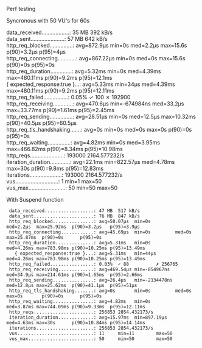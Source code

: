 Perf testing

Syncronous with 50 VU's for 60s

   data_received..................: 35 MB  392 kB/s                                                                   
   data_sent......................: 57 MB  642 kB/s                                                                   
   http_req_blocked...............: avg=872.9µs  min=0s        med=2.2µs  max=15.6s    p(90)=3.2µs  p(95)=4µs         
   http_req_connecting............: avg=867.22µs min=0s        med=0s     max=15.6s    p(90)=0s     p(95)=0s          
   http_req_duration..............: avg=5.32ms   min=0s        med=4.39ms max=480.11ms p(90)=9.2ms  p(95)=12.1ms      
     { expected_response:true }...: avg=5.33ms   min=34µs      med=4.39ms max=480.11ms p(90)=9.2ms  p(95)=12.11ms     
   http_req_failed................: 0.05%  ✓ 100         ✗ 192900                                                     
   http_req_receiving.............: avg=470.6µs  min=-674984ns med=33.2µs max=33.77ms  p(90)=1.61ms p(95)=2.45ms      
   http_req_sending...............: avg=28.51µs  min=0s        med=12.5µs max=10.32ms  p(90)=40.5µs p(95)=60.5µs      
   http_req_tls_handshaking.......: avg=0s       min=0s        med=0s     max=0s       p(90)=0s     p(95)=0s          
   http_req_waiting...............: avg=4.82ms   min=0s        med=3.95ms max=466.82ms p(90)=8.34ms p(95)=10.98ms     
   http_reqs......................: 193000 2164.577232/s                                                              
   iteration_duration.............: avg=22.1ms   min=822.57µs  med=4.78ms max=30s      p(90)=9.8ms  p(95)=12.83ms     
   iterations.....................: 193000 2164.577232/s                                                              
   vus............................: 1      min=1         max=50                                                       
   vus_max........................: 50     min=50        max=50      






   With Suspend function

     data_received..................: 47 MB  517 kB/s
     data_sent......................: 76 MB  847 kB/s
     http_req_blocked...............: avg=50.07µs  min=0s         med=2.2µs  max=25.92ms  p(90)=3.2µs   p(95)=3.9µs
     http_req_connecting............: avg=45.69µs  min=0s         med=0s     max=25.87ms  p(90)=0s      p(95)=0s
     http_req_duration..............: avg=5.31ms   min=0s         med=4.26ms max=783.98ms p(90)=10.25ms p(95)=13.49ms
       { expected_response:true }...: avg=5.31ms   min=44µs       med=4.26ms max=783.98ms p(90)=10.25ms p(95)=13.49ms
     http_req_failed................: 0.03%  ✓ 88          ✗ 256765
     http_req_receiving.............: avg=469.54µs min=-854967ns  med=34.9µs max=214.61ms p(90)=1.65ms  p(95)=2.66ms
     http_req_sending...............: avg=26.4µs   min=-2134478ns med=12.8µs max=25.62ms  p(90)=41.1µs  p(95)=51µs
     http_req_tls_handshaking.......: avg=0s       min=0s         med=0s     max=0s       p(90)=0s      p(95)=0s
     http_req_waiting...............: avg=4.82ms   min=0s         med=3.87ms max=744.09ms p(90)=9.33ms  p(95)=12.11ms
     http_reqs......................: 256853 2854.432173/s
     iteration_duration.............: avg=15.97ms  min=897.19µs   med=4.63ms max=30s      p(90)=10.84ms p(95)=14.14ms
     iterations.....................: 256853 2854.432173/s
     vus............................: 11     min=11        max=50
     vus_max........................: 50     min=50        max=50
                                                 
                                                                                                                      
                                                                                                                      


